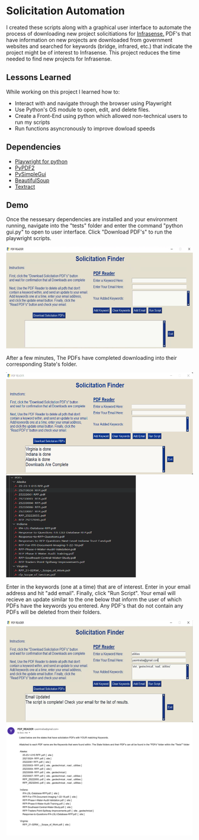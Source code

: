 # Solicitation Automation

I created these scripts along with a graphical user interface to automate 
the process of downloading new project solicitiations for [Infrasense.](www.infrasense.com) 
PDF's that have information on new projects are downloaded from government websites and 
searched for keywords (bridge, infrared, etc.) that indicate the project might be of interest to
Infrasense. This project reduces the time needed to find new projects for Infrasense. 

## Lessons Learned

While working on this project I learned how to:

* Interact with and navigate through the browser using Playwright
* Use Python's OS module to open, edit, and delete files. 
* Create a Front-End using python which allowed non-technical users to run my scripts
* Run functions asyncronously to improve dowload speeds

## Dependencies

* [Playwright for python](https://playwright.dev/python/docs/intro) 
* [PyPDF2](https://pypi.org/project/PyPDF2/)
* [PySimpleGui](https://www.pysimplegui.org/en/latest/#install)
* [BeautifulSoup](https://www.geeksforgeeks.org/beautifulsoup-installation-python/)
* [Textract](https://pypi.org/project/textract/)

## Demo

Once the nessesary dependencies are installed and your environment running, navigate into the "tests" folder and
enter the command "python gui.py" to open to user interface. Click "Download PDF's" to run the playwright scripts.

<img src="https://github.com/ytraiba/SolicitationAutomation/blob/main/readmes/guiSS.png" alt="drawing" style="width:600px; height:275px;"/>

After a few minutes, The PDFs have completed downloading into their corresponding State's folder. 

<img src="https://github.com/ytraiba/SolicitationAutomation/blob/main/readmes/image.png" alt="drawing" style="width:600px; height:275px;"/><img src="https://github.com/ytraiba/SolicitationAutomation/blob/main/readmes/image (1).png" alt="drawing" style="width:350px; height:275px;"/>

Enter in the keywords (one at a time) that are of interest. Enter in your email address and hit "add email". Finally, click "Run Script". 
Your email will recieve an update similar to the one below that inform the user of which PDFs have the keywords you entered. Any PDF's that do not contain any PDFs will be deleted from their folders. 

<img src="https://github.com/ytraiba/SolicitationAutomation/blob/main/readmes/autom2.png" alt="drawing" style="width:600px; height:275px;"/>
<img src="https://github.com/ytraiba/SolicitationAutomation/blob/main/readmes/autom.png" alt="drawing" style="width:700px;"/>





